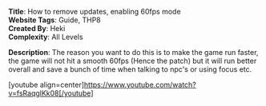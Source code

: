 **Title**: How to remove updates, enabling 60fps mode  
**Website Tags**: Guide, THP8  
**Created By**: Heki  
**Complexity**: All Levels  

**Description**: The reason you want to do this is to make the game run faster, the game will not hit a smooth 60fps (Hence the patch) but it will run better overall and save a bunch of time when talking to npc's or using focus etc.

[youtube align=center]https://www.youtube.com/watch?v=fsRaqglKk08[/youtube]